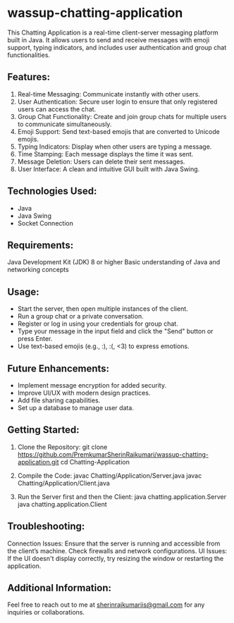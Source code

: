 # wassup-chatting-application

This Chatting Application is a real-time client-server messaging platform built in Java. It allows users to send and receive messages with emoji support, typing indicators, and includes user authentication and group chat functionalities.

## Features:

1. Real-time Messaging: Communicate instantly with other users.
2. User Authentication: Secure user login to ensure that only registered users can access the chat.
3. Group Chat Functionality: Create and join group chats for multiple users to communicate simultaneously.
4. Emoji Support: Send text-based emojis that are converted to Unicode emojis.
5. Typing Indicators: Display when other users are typing a message.
6. Time Stamping: Each message displays the time it was sent.
7. Message Deletion: Users can delete their sent messages.
8. User Interface: A clean and intuitive GUI built with Java Swing.

## Technologies Used:

- Java
- Java Swing
- Socket Connection
  
## Requirements:

Java Development Kit (JDK) 8 or higher
Basic understanding of Java and networking concepts

## Usage:

- Start the server, then open multiple instances of the client.
- Run a group chat or a private conversation.
- Register or log in using your credentials for group chat.
- Type your message in the input field and click the "Send" button or press Enter.
- Use text-based emojis (e.g., :), :(, <3) to express emotions.

## Future Enhancements:
- Implement message encryption for added security.
- Improve UI/UX with modern design practices.
- Add file sharing capabilities.
- Set up a database to manage user data.

## Getting Started:
1. Clone the Repository:
git clone https://github.com/PremkumarSherinRajkumari/wassup-chatting-application.git
cd Chatting-Application

2. Compile the Code:
javac Chatting/Application/Server.java
javac Chatting/Application/Client.java

3. Run the Server first and then the Client:
java chatting.application.Server
java chatting.application.Client

## Troubleshooting:
Connection Issues: Ensure that the server is running and accessible from the client’s machine. Check firewalls and network configurations.
UI Issues: If the UI doesn't display correctly, try resizing the window or restarting the application.

## Additional Information:
Feel free to reach out to me at sherinrajkumariis@gmail.com for any inquiries or collaborations.
